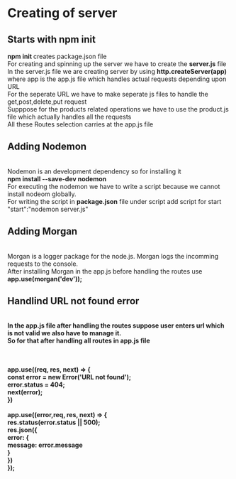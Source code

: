 # Creating of server

## Starts with npm init
<b>npm init </b> creates package.json file <br/>
For creating and spinning up the server we have to create the <b>server.js</b> file
<br/>
In the server.js file we are creating server by using <b>http.createServer(app)</b> where app is the app.js file which handles actual requests depending upon URL
<br/>For the seperate URL we have to make seperate js files to handle the get,post,delete,put request<br/>
Supppose for the products related operations we have to use the product.js file which actually handles all the requests<br/>
All these Routes selection carries at the app.js file


## Adding Nodemon
<br/>Nodemon is an development dependency so for installing it<br/> <b>npm install --save-dev nodemon</b>
<br/>For executing the nodemon we have to write a script because we cannot install nodeom globally.<br/>
For writing the script in <b>package.json</b> file under script add script for start<br/>
"start":"nodemon server.js"


## Adding Morgan
<br/>Morgan is a logger package for the node.js. Morgan logs the incomming requests to the console.
<br/>After installing Morgan in the app.js before handling the routes use<br/>
<b>app.use(morgan('dev'));<b>


## Handlind URL not found error
<br/>In the app.js file after handling the routes suppose user enters url which is not valid we also have to manage it.<br/>
So for that after handling all routes in app.js file 

 <br/> <br/>
app.use((req, res, next) => { <br/>
    const error = new Error('URL not found'); <br/>
    error.status = 404; <br/>
    next(error); <br/>
}) <br/> <br/>
app.use((error,req, res, next) => { <br/>
           res.status(error.status || 500); <br/>
            res.json({ <br/>
           error: { <br/>
                 message: error.message <br/>
        } <br/>
    }) <br/>
}); <br/> <br/> <br/>
